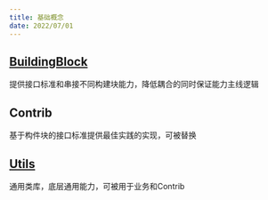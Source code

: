 ```yaml
---
title: 基础概念
date: 2022/07/01
---
```


## [BuildingBlock](/Framework/buildingBlokcs)

提供接口标准和串接不同构建块能力，降低耦合的同时保证能力主线逻辑

## Contrib

基于构件块的接口标准提供最佳实践的实现，可被替换

## [Utils](/Framework/Utils)

通用类库，底层通用能力，可被用于业务和Contrib